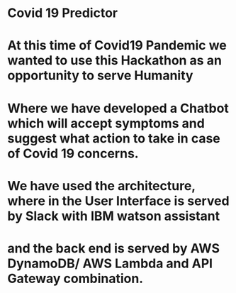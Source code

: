 # Covid 19 Predictor
# At this time of Covid19 Pandemic we wanted to use this Hackathon as an opportunity to serve Humanity
# Where we have developed a Chatbot which will accept symptoms and suggest what action to take in case of Covid 19 concerns.
# We have used the architecture, where in the User Interface is served by Slack with IBM watson assistant
# and the back end is served by AWS DynamoDB/ AWS Lambda and API Gateway combination.
